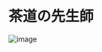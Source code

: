 # 茶道の先生師

![image](https://github.com/amneacsu/amneacsu/assets/1915322/3e33a7b1-cd7f-4c20-a421-aa4f668a708f)
